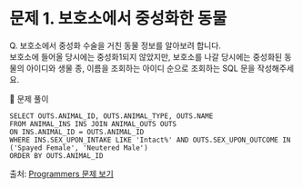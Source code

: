 # 문제 1. 보호소에서 중성화한 동물

Q. 보호소에서 중성화 수술을 거친 동물 정보를 알아보려 합니다. <br>
보호소에 들어올 당시에는 중성화1되지 않았지만, 보호소를 나갈 당시에는 중성화된 동물의 아이디와 생물 종, 이름을 조회하는 아이디 순으로 조회하는 SQL 문을 작성해주세요.

🔑 문제 풀이
```mysql
SELECT OUTS.ANIMAL_ID, OUTS.ANIMAL_TYPE, OUTS.NAME
FROM ANIMAL_INS INS JOIN ANIMAL_OUTS OUTS
ON INS.ANIMAL_ID = OUTS.ANIMAL_ID
WHERE INS.SEX_UPON_INTAKE LIKE 'Intact%' AND OUTS.SEX_UPON_OUTCOME IN ('Spayed Female', 'Neutered Male')     
ORDER BY OUTS.ANIMAL_ID
```

출처: [Programmers 문제 보기](https://school.programmers.co.kr/learn/courses/30/lessons/59045)
